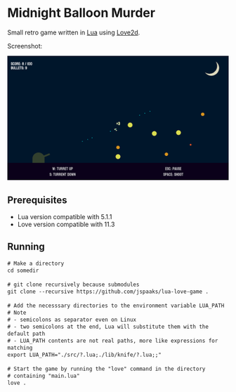# Midnight Balloon Murder

Small retro game written in [Lua](https://www.lua.org/) using [Love2d](https://love2d.org/).

Screenshot:

![screenshot](./screenshot-playing.png)

## Prerequisites

- Lua version compatible with 5.1.1
- Love version compatible with 11.3

## Running

```shell
# Make a directory
cd somedir

# git clone recursively because submodules
git clone --recursive https://github.com/jspaaks/lua-love-game .

# Add the necesssary directories to the environment variable LUA_PATH
# Note
# - semicolons as separator even on Linux
# - two semicolons at the end, Lua will substitute them with the default path
# - LUA_PATH contents are not real paths, more like expressions for matching
export LUA_PATH="./src/?.lua;./lib/knife/?.lua;;" 

# Start the game by running the "love" command in the directory
# containing "main.lua"
love .
```
